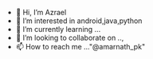 - 👋 Hi, I’m Azrael
- 👀 I’m interested in android,java,python
- 🌱 I’m currently learning ...
- 💞️ I’m looking to collaborate on ..,
- 📫 How to reach me ..."@amarnath_pk"

<!---
Lived8624/Lived8624 is a ✨ special ✨ repository because its `README.md` (this file) appears on your GitHub profile.
You can click the Preview link to take a look at your changes.
--->
